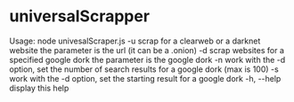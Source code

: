 # universalScrapper
Usage: node univesalScraper.js    -u          scrap for a clearweb or a darknet website the parameter is the url (it can be a .onion)   -d          scrap websites for a specified google dork the parameter is the google dork   -n          work with the -d option, set the number of search results for a google dork (max is 100)   -s          work with the -d option, set the starting result for a google dork   -h, --help  display this help
